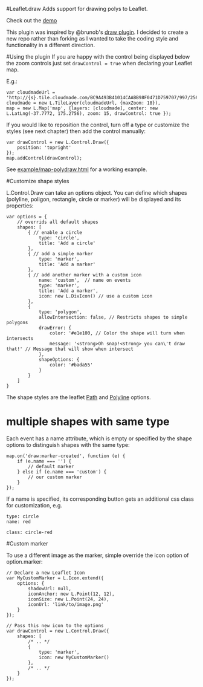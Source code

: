 #Leaflet.draw
Adds support for drawing polys to Leaflet.

Check out the [demo](http://leaflet.github.com/Leaflet.draw/)

This plugin was inspired by @brunob's [draw plugin](https://github.com/brunob/leaflet.draw). I decided to create a new repo rather than forking as I wanted to take the coding style and functionality in a different direction.

#Using the plugin
If you are happy with the control being displayed below the zoom controls just set ````drawControl = true```` when declaring your Leaflet map.

E.g.:

````
var cloudmadeUrl = 'http://{s}.tile.cloudmade.com/BC9A493B41014CAABB98F0471D759707/997/256/{z}/{x}/{y}.png',
cloudmade = new L.TileLayer(cloudmadeUrl, {maxZoom: 18}),
map = new L.Map('map', {layers: [cloudmade], center: new L.LatLng(-37.7772, 175.2756), zoom: 15, drawControl: true });
````

If you would like to reposition the control, turn off a type or customize the styles (see next chapter) then add the control manually:

````
var drawControl = new L.Control.Draw({
    position: 'topright'
});
map.addControl(drawControl);
````

See [example/map-polydraw.html](https://github.com/leaflet/Leaflet.draw/blob/master/example/drawing.html) for a working example.

#Customize shape styles

L.Control.Draw can take an options object. You can define which shapes (polyline, poligon, rectangle, circle or marker) will be displayed and its properties:

````
var options = {
    // overrids all default shapes
    shapes: [
        { // enable a circle
            type: 'circle',
            title: 'Add a circle'
        },
        { // add a simple marker
            type: 'marker',
            title: 'Add a marker'
        },
        { // add another marker with a custom icon
            name: 'custom',  // name on events
            type: 'marker',
            title: 'Add a marker',
            icon: new L.DivIcon() // use a custom icon
        },
        {
            type: 'polygon',
            allowIntersection: false, // Restricts shapes to simple polygons
            drawError: {
                color: '#e1e100, // Color the shape will turn when intersects
                message: '<strong>Oh snap!<strong> you can\'t draw that!' // Message that will show when intersect
            },
            shapeOptions: {
                color: '#bada55'
            }
        }
    ]
}
````

The shape styles are the leaflet [Path](http://leaflet.cloudmade.com/reference.html#path-options) and [Polyline](http://leaflet.cloudmade.com/reference.html#polyline-options) options.

# multiple shapes with same type

Each event has a name attribute, which is empty or specified by the shape options to distinguish shapes with the same type:

````
map.on('draw:marker-created', function (e) {
    if (e.name === '') {
        // default marker
    } else if (e.name === 'custom') {
        // our custom marker
    }
});
````

If a name is specified, its corresponding button gets an additional css class for customization, e.g.
````
type: circle
name: red

class: circle-red
````

#Custom marker

To use a different image as the marker, simple override the icon option of option.marker:

````
// Declare a new Leaflet Icon
var MyCustomMarker = L.Icon.extend({
    options: {
        shadowUrl: null,
        iconAnchor: new L.Point(12, 12),
        iconSize: new L.Point(24, 24),
        iconUrl: 'link/to/image.png'
    }
});

// Pass this new icon to the options 
var drawControl = new L.Control.Draw({
    shapes: [
        /* .. */
        {
            type: 'marker',
            icon: new MyCustomMarker()
        },
        /* .. */
    }
});
````
